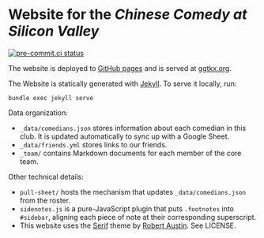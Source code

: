 # Website for the _Chinese Comedy at Silicon Valley_
[![pre-commit.ci status](https://results.pre-commit.ci/badge/github/ggtkx/ggtkx.github.io/main.svg)](https://results.pre-commit.ci/latest/github/ggtkx/ggtkx.github.io/main)

The website is deployed to [GitHub pages](https://ggtkx.github.io/) and is served at [ggtkx.org](http://ggtkx.org/en/).

The Website is statically generated with [Jekyll](https://jekyllrb.com/). To serve it locally, run:

```shell
bundle exec jekyll serve
```



Data organization:
- `_data/comedians.json` stores information about each comedian in this club. It is updated automatically to sync up with a Google Sheet.
- `_data/friends.yml` stores links to our friends.
- `_team/` contains Markdown documents for each member of the core team.

Other technical details:
- `pull-sheet/` hosts the mechanism that updates `_data/comedians.json` from the roster.
- `sidenotes.js` is a pure-JavaScript plugin that puts `.footnotes` into `#sidebar`, aligning each piece of note at their corresponding superscript.
- This website uses the [Serif](https://github.com/zerostaticthemes/jekyll-serif-theme) theme by [Robert Austin](https://github.com/zerostaticthemes). See LICENSE.
